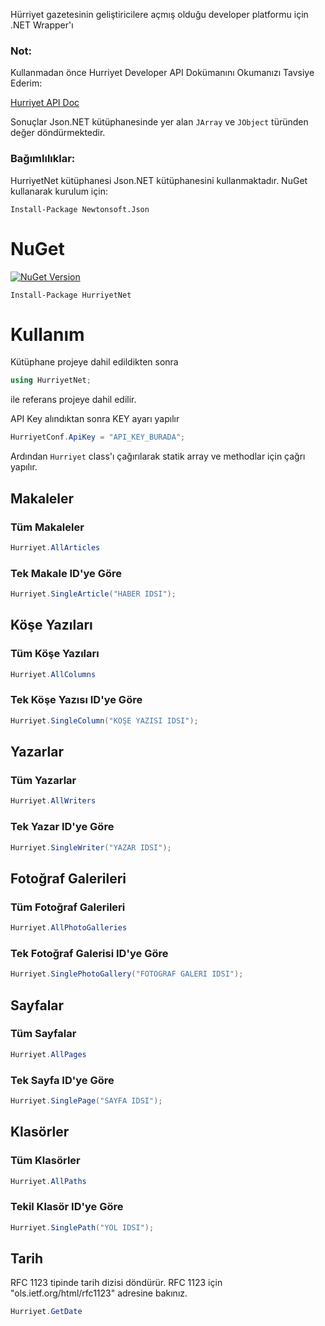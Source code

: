 Hürriyet gazetesinin geliştiricilere açmış olduğu developer platformu için .NET Wrapper'ı

### Not:

Kullanmadan önce Hurriyet Developer API Dokümanını Okumanızı Tavsiye Ederim:

[Hurriyet API Doc](https://developers.hurriyet.com.tr/docs/versions/1.0)

Sonuçlar Json.NET kütüphanesinde yer alan `JArray` ve `JObject` türünden değer döndürmektedir.

### Bağımlılıklar:

HurriyetNet kütüphanesi Json.NET kütüphanesini kullanmaktadır. NuGet kullanarak kurulum için:

```
Install-Package Newtonsoft.Json
```

# NuGet

[![NuGet Version](http://img.shields.io/nuget/v/HurriyetNet.svg?style=flat)](https://www.nuget.org/packages/HurriyetNet/)

`Install-Package HurriyetNet`

# Kullanım

Kütüphane projeye dahil edildikten sonra

```csharp
using HurriyetNet;
```

ile referans projeye dahil edilir.

API Key alındıktan sonra KEY ayarı yapılır

```csharp
HurriyetConf.ApiKey = "API_KEY_BURADA";
```

Ardından `Hurriyet` class'ı çağırılarak statik array ve methodlar için çağrı yapılır.

## Makaleler

### Tüm Makaleler

```csharp
Hurriyet.AllArticles
```

### Tek Makale ID'ye Göre

```csharp
Hurriyet.SingleArticle("HABER IDSI");
```


## Köşe Yazıları

### Tüm Köşe Yazıları

```csharp
Hurriyet.AllColumns
```

### Tek Köşe Yazısı ID'ye Göre

```csharp
Hurriyet.SingleColumn("KÖŞE YAZISI IDSI");
```


## Yazarlar

### Tüm Yazarlar

```csharp
Hurriyet.AllWriters
```

### Tek Yazar ID'ye Göre

```csharp
Hurriyet.SingleWriter("YAZAR IDSI");
```


## Fotoğraf Galerileri

### Tüm Fotoğraf Galerileri

```csharp
Hurriyet.AllPhotoGalleries
```

### Tek Fotoğraf Galerisi ID'ye Göre

```csharp
Hurriyet.SinglePhotoGallery("FOTOGRAF GALERI IDSI");
```


## Sayfalar

### Tüm Sayfalar

```csharp
Hurriyet.AllPages
```

### Tek Sayfa ID'ye Göre

```csharp
Hurriyet.SinglePage("SAYFA IDSI");
```


## Klasörler

### Tüm Klasörler

```csharp
Hurriyet.AllPaths
```

### Tekil Klasör ID'ye Göre

```csharp
Hurriyet.SinglePath("YOL IDSI");
```


## Tarih

RFC 1123 tipinde tarih dizisi döndürür. RFC 1123 için "ols.ietf.org/html/rfc1123" adresine bakınız.

```csharp
Hurriyet.GetDate
```
